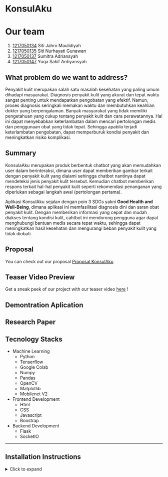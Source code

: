 # KonsulAku

# Our team
1. [1217050134]() Siti Jahro Maulidiyah
2. [1217050135](https://github.com/SitiNurhayatiGunawan017) Siti Nurhayati Gunawan
3. [1217050137](https://github.com/Sumitraadrian) Sumitra Adriansyah
4. [1217050147]() Yuqa Sakif Ardiyansyah

## What problem do we want to address?

Penyakit kulit merupakan salah satu masalah kesehatan yang paling umum dihadapi masyarakat. Diagnosis penyakit kulit yang akurat dan tepat waktu sangat penting untuk mendapatkan pengobatan yang efektif. Namun, proses diagnosis seringkali memakan waktu dan membutuhkan keahlian dokter yang berpengalaman. Banyak masyarakat yang tidak memiliki pengetahuan yang cukup tentang penyakit kulit dan cara perawatannya. Hal ini dapat menyebabkan keterlambatan dalam mencari pertolongan medis dan penggunaan obat yang tidak tepat. Sehingga apabila terjadi keterlambatan pengobatan, dapat memperburuk kondisi penyakit dan meningkatkan risiko komplikasi.

## Summary
KonsulaAku merupakan produk berbentuk chatbot yang akan memudahkan user dalam berinteraksi, dimana user dapat memberikan gambar terkait dengan penyakit kulit yang dialami sehingga chatbot nantinya dapat mendeteksi jenis penyakit kulit tersebut. Kemudian chatbot memberikan respons terkait hal-hal penyakit kulit seperti rekomendasi penanganan yang diperlukan sebagai langkah awal (pertolongan pertama).

Aplikasi KonsulAku sejalan dengan poin 3 SDGs yakni **Good Health and Well-Being**, dimana aplikasi ini memfasilitasi diagnosis dini dan saran obat penyakit kulit. Dengan memberikan informasi yang cepat dan mudah diakses tentang kondisi kulit, cahtbot ini mendorong pengguna agar dapat menghubungi bantuan medis secara tepat waktu, sehingga dapat meningkatkan hasil kesehatan dan mengurangi beban penyakit kulit yang tidak diobati.

## Proposal
You can check out our proposal [Proposal KonsulAku](https://www.canva.com/design/DAGEL8PMkmk/lxHBIDDI2HYc-OmhyaL3Qw/view?utm_content=DAGEL8PMkmk&utm_campaign=designshare&utm_medium=link&utm_source=editor)

## Teaser Video Preview
Get a sneak peek of our project with our teaser video [here](https://www.instagram.com/reel/C64JGxJyY50TlPkwj7Wk6xHV6r_QMv8BB6jwnk0/?igsh=MWxhYXBhcWV5ajY0Nw==) !

## Demontration Aplication

## Research Paper
## Tecnology Stacks
- Machine Learning
     - Python
     - Tenserflow
     - Google Colab
     - Numpy
     - Pandas
     - OpenCV
     - Matplotlib
     - Mobilenet V2
- Frontend Development
     - Html
     - CSS
     - Javascript
     - Boostrap
- Backend Development
     - Flask
     - SocketIO
---

## Installation Instructions
<details>
  <summary>Click to expand</summary>
## Persyaratan
     
Pastikan sudah menginstal:
- Python 3.7 atau lebih tinggi
- pip (Python package installer)
- Git
## Langkah-Langkah Instalasi

1. Clone Repository

   Clone repository proyek KonsulAku dari GitHub ke direktori lokal Anda.
   ```
   git clone https://github.com/Sumitraadrian/KonsulAku.git
   cd repo
   ```
2. Buat Virtual Environment

   Buat virtual environment untuk mengisolasi dependensi proyek.
   ```
   python -m venv env
   ```
3. Aktifkan Virtual Environment

   Aktifkan virtual environment. Perintah ini bergantung pada sistem operasi yang anda gunakan:
   - Windows:
     ```
     .\env\Scripts\activate
     ```
   - macOS/Linux:
     ```
     source env/bin/activate
     ```
4. Install Dependensi

   Instal semua dependensi yang diperlukan dari **requirements.txt**.
   ```
   pip install -r requirements.txt
   ```
5. Jalankan Aplikasi

   Jalankan aplikasi Flask.
   ```
   python app.py
   ```
6. Akses Aplikasi

   Buka browser dan akses aplikasi di **http://127.0.0.1:5000**.

</details>
